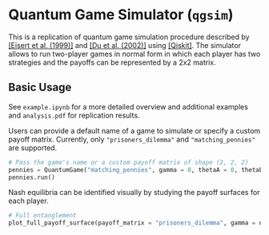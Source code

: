 # Quantum Game Simulator (`qgsim`)

This is a replication of quantum game simulation procedure described by [[Eisert et al. (1999)]](https://journals.aps.org/prl/abstract/10.1103/PhysRevLett.83.3077) and [[Du et al. (2002)]](https://journals.aps.org/prl/abstract/10.1103/PhysRevLett.88.137902) using [[Qiskit]](https://qiskit.org). The simulator allows to run two-player games in normal form in which each player has two strategies and the payoffs can be represented by a 2x2 matrix.

## Basic Usage

See `example.ipynb` for a more detailed overview and additional examples and `analysis.pdf` for replication results. 

Users can provide a default name of a game to simulate or specify a custom payoff matrix. Currently, only `"prisoners_dilemma"` and `"matching_pennies"` are supported. 
```python
# Pass the game's name or a custom payoff matrix of shape (2, 2, 2)
pennies = QuantumGame("matching_pennies", gamma = 0, thetaA = 0, thetaB = 0, phiA = 0, phiB = 0)
pennies.run()
```

Nash equilibria can be identified visually by studying the payoff surfaces for each player.
```python
# Full entanglement
plot_full_payoff_surface(payoff_matrix = "prisoners_dilemma", gamma = np.pi / 2, player = 0)
```
